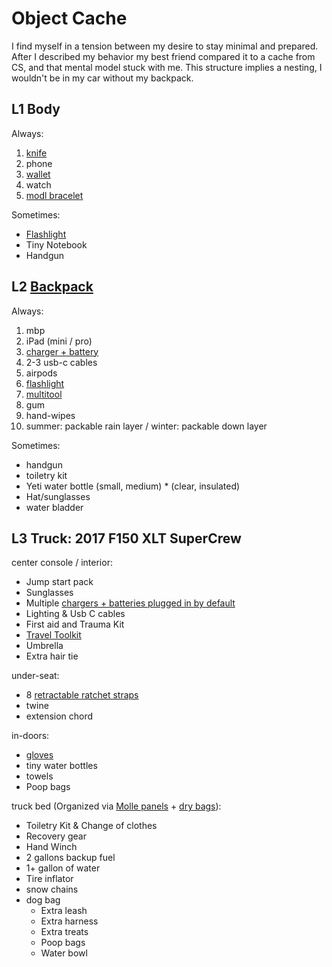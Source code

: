 # Object Cache

I find myself in a tension between my desire to stay minimal and prepared. After I described my behavior my best friend compared it to a cache from CS, and that mental model stuck with me. This structure implies a nesting, I wouldn't be in my car without my backpack. 

## L1 Body
Always:
1. [knife](https://www.amazon.com/Benchmade-Bugout-Folding-Aluminum-535BK-07/dp/B091JDQ52V/ref=sr_1_3?crid=1I9Z70JJY334Z&dib=eyJ2IjoiMSJ9.RlsATR1LkmeF7RxmAA4qvg7-oL-g0eSGM9Vuuk7M29ymH32TYVa39gD3x84ddbNVWJ9SFrVtq9HUgaixuvN__Ms7DFI5OnXv-MEnzrWNs50hVsXD8bsbT7R1FX_HrCBNh3NksxjYKvRXCPX13AhKsZ32d7p0YNIDazVfHu6vxOI9ZuaxgqtocSZDXTfY1-qy7PPdc7dPed7C2gIoZIGGd_IENRJfNH4Hxre33KKVom2iaAukGyefELgPzl6OHwQofAn8NPX7Kc9skw1uBZMvV184l5G0jIobCqwQTpzmMB8.Z2JFM2d-dskmHeaoThb6IUfV95oswKTxYC6xt0CFTO4&dib_tag=se&keywords=benchmade%2Bbugout&qid=1750098906&sprefix=benchmade%2Bbugout%2Caps%2C89&sr=8-3&th=1)
2. phone
3. [wallet](https://www.amazon.com/dp/B00N9OPMMU?ref_=ppx_hzsearch_conn_dt_b_fed_asin_title_2&th=1&psc=1)
4. watch
5. [modl bracelet](https://modl.com/products/infinity-tool-modular-straps-2-0?srsltid=AfmBOoo3hCofqgtLpXPNtXO1L3-5cBrk2ZF7UPQgi4xtGMTA4VXzbdK-)

Sometimes:
+ [Flashlight](https://www.amazon.com/Fenix-Keychain-Flashlight-Rechargeable-Organizer/dp/B0BZTC68JP/ref=sr_1_6_pp?crid=1H0X39703RA52&dib=eyJ2IjoiMSJ9.ghhNsBJVA8g8BW-koCLCm6D1IUlOI8F-WcnHV8QsZhjDWGl06eBspHPS6pJ6WXaoExAm1YVeKlklMiEMJ3WgXSmH3UieEMA4NrIvmvB6rI5AGIYdi3ayHbCIcLDrvkCvOrtkG9Gp6ouuXMGPT2Q65rYjl1mqGg8zeLldj2eUweSJIwGy1iJh_nDoEoeKxQACamg-vj6yoIRqa_QROHC6be7Rbn2xtk6FxxB4PZZ960Nu7S5R2Xygemqk88GaoYUr9_yACYDHzEIkHIxnM709DPeqN2BFcabo1PDKMFDHJIA.dpqgux3Fc1a8M9Qp2jnVo5FTLxmfg_2YY7S8yMZV1Y4&dib_tag=se&keywords=fenix%2Bred%2Blight&qid=1750099279&sprefix=fenix%2Bred%2Blight%2Caps%2C93&sr=8-6&th=1)
+ Tiny Notebook
+ Handgun

## L2 [Backpack](https://www.amazon.com/Maxpedition-0513B-Falcon-II-Backpack-Black/dp/B0013AXY54/ref=sxin_16_pa_sp_search_thematic_sspa?content-id=amzn1.sym.59b20fae-6567-4931-bbdf-becb1c92fa78%3Aamzn1.sym.59b20fae-6567-4931-bbdf-becb1c92fa78&crid=H90PU0W3Y0X8&cv_ct_cx=maxpedition&keywords=maxpedition&pd_rd_i=B0013AXY54&pd_rd_r=045ed100-d225-4064-bdcd-4cccda74b279&pd_rd_w=5neZ7&pd_rd_wg=HAxYC&pf_rd_p=59b20fae-6567-4931-bbdf-becb1c92fa78&pf_rd_r=PYR2EWRZR3K7CRDZQHCQ&qid=1750099590&sbo=RZvfv%2F%2FHxDF%2BO5021pAnSA%3D%3D&sprefix=maxpedition%2Caps%2C112&sr=1-4-7efdef4d-9875-47e1-927f-8c2c1c47ed49-spons&sp_csd=d2lkZ2V0TmFtZT1zcF9zZWFyY2hfdGhlbWF0aWM&th=1)
Always:
1. mbp
2. iPad (mini / pro)
3. [charger + battery](https://www.amazon.com/dp/B0CZ9J3QMY?ref_=ppx_hzsearch_conn_dt_b_fed_asin_title_3)
4. 2-3 usb-c cables
5. airpods
6. [flashlight](https://www.amazon.com/dp/B0947FJ7M6?ref=nb_sb_ss_w_as-reorder_k0_1_3&amp=&crid=342WXTJG0SPIR&amp=&sprefix=fen)
7. [multitool](https://www.leatherman.com/products/arc?variant=43009468334173&view=min&gad_source=1&gad_campaignid=20389713070&gbraid=0AAAAADpwN2GVuc9_DKZP_4vaYBAZyP87m&gclid=CjwKCAjwgb_CBhBMEiwA0p3oOMccbjQMO8geXGPuKaFuOpgfBS7-4_mcozWxf8M0Ydo2yBBz1SKCHBoCsA4QAvD_BwE)
8. gum
9. hand-wipes
10. summer: packable rain layer / winter: packable down layer

Sometimes:
+ handgun
+ toiletry kit
+ Yeti water bottle (small, medium) * (clear, insulated)
+ Hat/sunglasses
+ water bladder

## L3 Truck: 2017 F150 XLT SuperCrew
center console / interior:
- Jump start pack
- Sunglasses
- Multiple [chargers + batteries plugged in by default](https://www.amazon.com/dp/B0CZ9J3QMY?ref_=ppx_hzsearch_conn_dt_b_fed_asin_title_3)
- Lighting & Usb C cables
- First aid and Trauma Kit
- [Travel Toolkit](../wrenching/small-toolkit.md)
- Umbrella
- Extra hair tie

under-seat:
+ 8 [retractable ratchet straps](https://www.amazon.com/dp/B0BTFDW571?ref_=ppx_hzsearch_conn_dt_b_fed_asin_title_4&th=1)
+ twine
+ extension chord

in-doors:
+ [gloves](https://www.amazon.com/dp/B09GV6LCYX?ref_=ppx_hzsearch_conn_dt_b_fed_asin_title_1)
+ tiny water bottles
+ towels
+ Poop bags

truck bed (Organized via [Molle panels](https://builtrightind.com/products/bedside-rack-molle-panel-system-ford-f-150-raptor-lightning) + [dry bags](https://www.amazon.com/dp/B01M187XEB?ref_=ppx_hzsearch_conn_dt_b_fed_asin_title_26&th=1)):
- Toiletry Kit & Change of clothes
- Recovery gear
- Hand Winch
- 2 gallons backup fuel
- 1+ gallon of water
- Tire inflator
- snow chains
- dog bag
	- Extra leash
	+ Extra harness
	+ Extra treats
	+ Poop bags
	+ Water bowl
